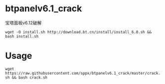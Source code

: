 # btpanelv6.1_crack
宝塔面板v6.12破解

`wget -O install.sh http://download.bt.cn/install/install_6.0.sh && bash install.sh`

# Usage

`wget https://raw.githubusercontent.com/sppx/btpanelv6.1_crack/master/crack.sh && bash crack.sh`


